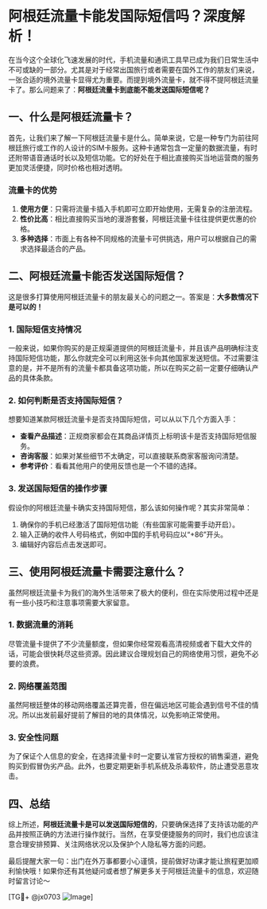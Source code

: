 # 阿根廷流量卡能发国际短信吗？深度解析！

在当今这个全球化飞速发展的时代，手机流量和通讯工具早已成为我们日常生活中不可或缺的一部分。尤其是对于经常出国旅行或者需要在国外工作的朋友们来说，一张合适的境外流量卡显得尤为重要。而提到境外流量卡，就不得不提阿根廷流量卡了。那么问题来了：**阿根廷流量卡到底能不能发送国际短信呢？**

## 一、什么是阿根廷流量卡？

首先，让我们来了解一下阿根廷流量卡是什么。简单来说，它是一种专门为前往阿根廷旅行或工作的人设计的SIM卡服务。这种卡通常包含一定量的数据流量，有时还附带语音通话时长以及短信功能。它的好处在于相比直接购买当地运营商的服务更加灵活便捷，同时价格也相对透明。

### 流量卡的优势

1. **使用方便**：只需将流量卡插入手机即可立即开始使用，无需复杂的注册流程。
2. **性价比高**：相比直接购买当地的漫游套餐，阿根廷流量卡往往提供更优惠的价格。
3. **多种选择**：市面上有各种不同规格的流量卡可供挑选，用户可以根据自己的需求选择最适合的产品。

## 二、阿根廷流量卡能否发送国际短信？

这是很多打算使用阿根廷流量卡的朋友最关心的问题之一。答案是：**大多数情况下是可以的！**

### 1. 国际短信支持情况

一般来说，如果你购买的是正规渠道提供的阿根廷流量卡，并且该产品明确标注支持国际短信功能，那么你就完全可以利用这张卡向其他国家发送短信。不过需要注意的是，并不是所有的流量卡都具备这项功能，所以在购买之前一定要仔细确认产品的具体条款。

### 2. 如何判断是否支持国际短信？

想要知道某款阿根廷流量卡是否支持国际短信，可以从以下几个方面入手：

- **查看产品描述**：正规商家都会在其商品详情页上标明该卡是否支持国际短信服务。
- **咨询客服**：如果对某些细节不太确定，可以直接联系商家客服询问清楚。
- **参考评价**：看看其他用户的使用反馈也是一个不错的选择。

### 3. 发送国际短信的操作步骤

假设你的阿根廷流量卡确实支持国际短信，那么该如何操作呢？其实非常简单：

1. 确保你的手机已经激活了国际短信功能（有些国家可能需要手动开启）。
2. 输入正确的收件人号码格式，例如中国的手机号码应以“+86”开头。
3. 编辑好内容后点击发送即可。

## 三、使用阿根廷流量卡需要注意什么？

虽然阿根廷流量卡为我们的海外生活带来了极大的便利，但在实际使用过程中还是有一些小技巧和注意事项需要大家留意。

### 1. 数据流量的消耗

尽管流量卡提供了不少流量额度，但如果你经常观看高清视频或者下载大文件的话，可能会很快耗尽这些资源。因此建议合理规划自己的网络使用习惯，避免不必要的浪费。

### 2. 网络覆盖范围

虽然阿根廷整体的移动网络覆盖还算完善，但在偏远地区可能会遇到信号不佳的情况。所以出发前最好提前了解目的地的具体情况，以免影响正常使用。

### 3. 安全性问题

为了保证个人信息的安全，在选择流量卡时一定要认准官方授权的销售渠道，避免购买到假冒伪劣产品。此外，也要定期更新手机系统及杀毒软件，防止遭受恶意攻击。

## 四、总结

综上所述，**阿根廷流量卡是可以发送国际短信的**，只要确保选择了支持该功能的产品并按照正确的方法进行操作就行。当然，在享受便捷服务的同时，我们也应该注意合理安排预算、关注网络状况以及保护个人隐私等方面的问题。

最后提醒大家一句：出门在外万事都要小心谨慎，提前做好功课才能让旅程更加顺利愉快哦！如果你还有其他疑问或者想了解更多关于阿根廷流量卡的信息，欢迎随时留言讨论～

[TG💪+ @jx0703 ![Image](https://github.com/user-attachments/assets/dbca1d08-cadb-493c-b0ec-ad6f7a83f270)]